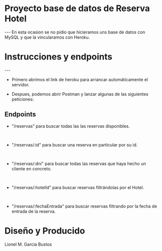 <h1>Proyecto base de datos de Reserva Hotel</h1>
---
En esta ocasion se no pidio que hicieramos uns base de datos con MySQL y que la vincularamos con Heroku.

<h1>Instrucciones y endpoints</h1>
---

- Primero abrimos el link de heroku para arrancar automáticamente el servidor.

- Despues, podemos abrir Postman y lanzar algunas de las siguientes peticiones:

<h2>Endpoints</h2>

* "/reservas" para buscar todas las las reservas disponibles.

<br>

* "/reservas/:id" para buscar una reserva en particular por su id.

<br>

* "/reservas/:dni" para buscar todas las reservas que haya hecho un cliente en concreto. 

<br>

* "/reservas/:hotelId" para buscar reservas filtrándolas por el Hotel.

<br>

* "/reservas/:fechaEntrada" para buscar reservas filtrando por la fecha de entrada de la reserva.


<h1>Diseño y Producido</h1>

Lionel M. Garcia Bustos